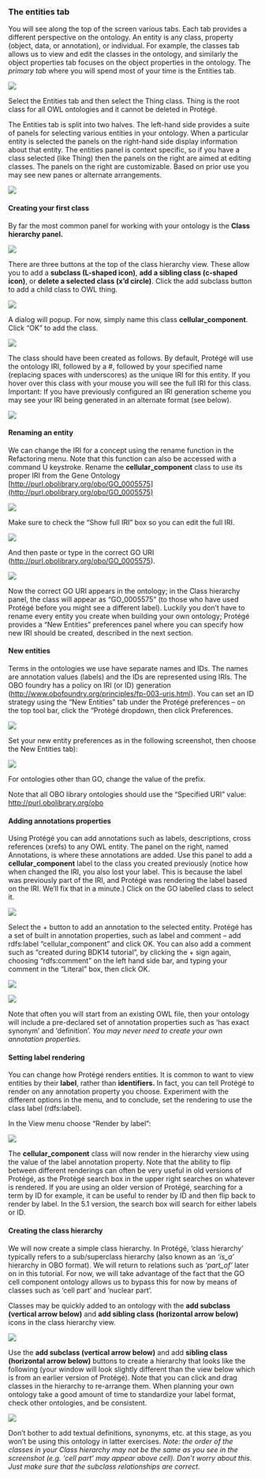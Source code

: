 ### The entities tab

You will see along the top of the screen various tabs. Each tab provides a different perspective on the ontology. An entity is any class, property (object, data, or annotation), or individual. For example, the classes tab allows us to view and edit the classes in the ontology, and similarly the object properties tab focuses on the object properties in the ontology. The _primary tab_ where you will spend most of your time is the Entities tab.

![](./media/Figure9.png)

Select the Entities tab and then select the Thing class. Thing is the root class for all OWL ontologies and it cannot be deleted in Protégé.  

The Entities tab is split into two halves. The left-hand side provides a suite of panels for selecting various entities in your ontology. When a particular entity is selected the panels on the right-hand side display information about that entity. The entities panel is context specific, so if you have a class selected (like Thing) then the panels on the right are aimed at editing classes. The panels on the right are customizable. Based on prior use you may see new panes or alternate arrangements. 

![](./media/Figure10.png)

#### Creating your first class

By far the most common panel for working with your ontology is the **Class hierarchy panel.**

![](./media/Figure11.png)

There are three buttons at the top of the class hierarchy view. These allow you to add a **subclass (L-shaped icon)**, **add a sibling class (c-shaped icon)**, or **delete a selected class (x’d circle)**. Click the add subclass button to add a child class to OWL thing. 

![](./media/Figure12.png)

A dialog will popup. For now, simply name this class **cellular_component**.  Click “OK” to add the class.

![](./media/Figure13.png)

The class should have been created as follows. By default, Protégé will use the ontology IRI, followed by a #, followed by your specified name (replacing spaces with underscores) as the unique IRI for this entity. If you hover over this class with your mouse you will see the full IRI for this class.  Important: If you have previously configured an IRI generation scheme you may see your IRI being generated in an alternate format (see below).

![](./media/Figure14.png)

#### Renaming an entity

We can change the IRI for a concept using the rename function in the Refactoring menu. Note that this function can also be accessed with a command U keystroke. Rename the **cellular_component** class to use its proper IRI from the Gene Ontology [http://purl.obolibrary.org/obo/GO_0005575](http://purl.obolibrary.org/obo/GO_0005575)

![](./media/Figure15.png)

Make sure to check the “Show full IRI” box so you can edit the full IRI.

![](./media/Figure16.png)

And then paste or type in the correct GO URI (http://purl.obolibrary.org/obo/GO_0005575). 

![](./media/Figure17.png)

Now the correct GO URI appears in the ontology; in the Class hierarchy panel, the class will appear as “GO_0005575” (to those who have used Protégé before you might see a different label). Luckily you don’t have to rename every entity you create when building your own ontology; Protégé provides a “New Entities” preferences panel where you can specify how new IRI should be created, described in the next section. 

#### New entities

Terms in the ontologies we use have separate names and IDs. The names are annotation values (labels) and the IDs are represented using IRIs. The OBO foundry has a policy on IRI (or ID) generation (http://www.obofoundry.org/principles/fp-003-uris.html). You can set an ID strategy using the “New Entities” tab under the Protégé preferences – on the top tool bar, click the “Protégé dropdown, then click Preferences.

![](./media/Figure18.png)

Set your new entity preferences as in the following screenshot, then choose the New Entities tab):

![](./media/Figure19.png)

For ontologies other than GO, change the value of the prefix. 

Note that all OBO library ontologies should use the “Specified URI” value: http://purl.obolibrary.org/obo

#### Adding annotations properties

Using Protégé you can add annotations such as labels, descriptions, cross references (xrefs) to any OWL entity. The panel on the right, named Annotations, is where these annotations are added. Use this panel to add a **cellular_component** label to the class you created previously (notice how when changed the IRI, you also lost your label. This is because the label was previously part of the IRI, and Protégé was rendering the label based on the IRI. We’ll fix that in a minute.)  Click on the GO labelled class to select it.

![](./media/Figure20.png)

Select the + button to add an annotation to the selected entity. Protégé has a set of built in annotation properties, such as label and comment – add rdfs:label “cellular_component” and click OK. You can also add a comment such as “created during BDK14 tutorial”, by clicking the + sign again, choosing “rdfs:comment” on the left hand side bar, and typing your comment in the “Literal” box, then click OK. 

![](./media/Figure21.png)

![](./media/Figure22.png)

Note that often you will start from an existing OWL file, then your ontology will include a pre-declared set of annotation properties such as ‘has exact synonym’ and ‘definition’. _You may never need to create your own annotation properties._

#### Setting label rendering

You can change how Protégé renders entities. It is common to want to view entities by their **label**, rather than **identifiers.** In fact, you can tell Protégé to render on any annotation property you choose. Experiment with the different options in the menu, and to conclude, set the rendering to use the class label (rdfs:label). 

In the View menu choose “Render by label”:

![](./media/Figure23.png)

The **cellular_component** class will now render in the hierarchy view using the value of the label annotation property. Note that the ability to flip between different renderings can often be very useful in old versions of Protégé, as the Protégé search box in the upper right searches on whatever is rendered.  If you are using an older version of Protégé, searching for a term by ID for example, it can be useful to render by ID and then flip back to render by label. In the 5.1 version, the search box will search for either labels or ID.


#### Creating the class hierarchy

We will now create a simple class hierarchy. In Protégé, ‘class hierarchy’ typically refers to a sub/superclass hierarchy (also known as an _‘is_a’_ hierarchy in OBO format). We will return to relations such as _‘part_of’_ later on in this tutorial. For now, we will take advantage of the fact that the GO cell component ontology allows us to bypass this for now by means of classes such as ‘cell part’ and ‘nuclear part’.

Classes may be quickly added to an ontology with the **add subclass (vertical arrow below)** and **add sibling class (horizontal arrow below)** icons in the class hierarchy view.

![](./media/Figure25.png)

Use the **add subclass (vertical arrow below)** and add **sibling class (horizontal arrow below)** buttons to create a hierarchy that looks like the following (your window will look slightly different than the view below which is from an earlier version of Protégé).  Note that you can click and drag classes in the hierarchy to re-arrange them. When planning your own ontology take a good amount of time to standardize your label format, check other ontologies, and be consistent.

![](./media/Figure25-2.png)

Don’t bother to add textual definitions, synonyms, etc. at this stage, as you won’t be using this ontology in latter exercises. _Note: the order of the classes in your Class hierarchy may not be the same as you see in the screenshot (e.g. 'cell part' may appear above cell). Don’t worry about this. Just make sure that the subclass relationships are correct._
